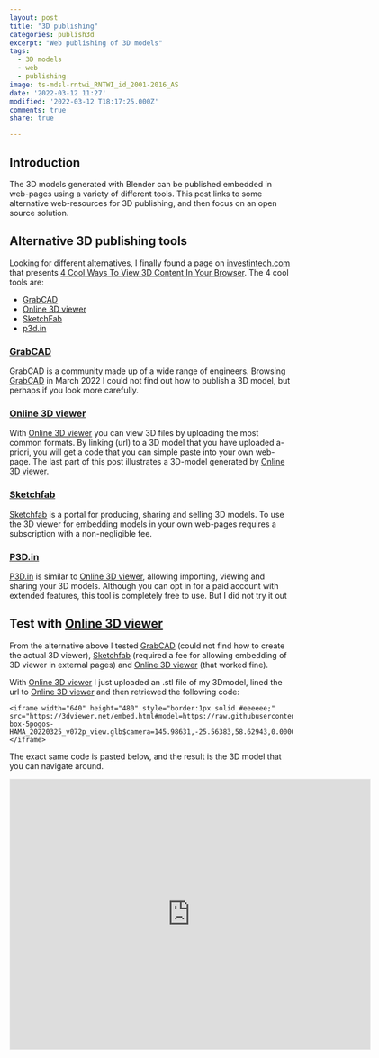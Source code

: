 ```yaml
---
layout: post
title: "3D publishing"
categories: publish3d
excerpt: "Web publishing of 3D models"
tags:
  - 3D models
  - web
  - publishing
image: ts-mdsl-rntwi_RNTWI_id_2001-2016_AS
date: '2022-03-12 11:27'
modified: '2022-03-12 T18:17:25.000Z'
comments: true
share: true

---
```


## Introduction

The 3D models generated with Blender can be published embedded in web-pages using a variety of different tools. This post links to some alternative web-resources for 3D publishing, and then focus on an open source solution.

## Alternative 3D publishing tools

Looking for different alternatives, I finally found a page on [investintech.com](https://www.investintech.com) that presents [4 Cool Ways To View 3D Content In Your Browser](https://www.investintech.com/resources/blog/archives/2702-4-cool-ways-to-view-3d-content-in-your-browser.html). The 4 cool tools are:

- [GrabCAD](https://grabcad.com)
- [Online 3D viewer](http://3dviewer.net)
- [SketchFab](https://sketchfab.com/feed)
- [p3d.in](https://p3d.in)

### [GrabCAD](https://grabcad.com)

GrabCAD is a community made up of a wide range of engineers. Browsing [GrabCAD](https://grabcad.com) in March 2022 I could not find out how to publish a 3D model, but perhaps if you look more carefully.

### [Online 3D viewer](http://3dviewer.net)

With [Online 3D viewer](http://3dviewer.net) you can view 3D files by uploading the most common formats. By linking (url) to a 3D model that you have uploaded a-priori, you will get a code that you can simple paste into your own web-page. The last part of this post illustrates a 3D-model generated by [Online 3D viewer](http://3dviewer.net).

### [Sketchfab](https://sketchfab.com/feed)

[Sketchfab](https://sketchfab.com/feed) is a portal for producing, sharing and selling 3D models. To use the 3D viewer for embedding models in your own web-pages requires a subscription with a non-negligible fee.

### [P3D.in](https://p3d.in)

[P3D.in](https://p3d.in) is similar to [Online 3D viewer](http://3dviewer.net), allowing importing, viewing and sharing your 3D models.  Although you can opt in for a paid account with extended features, this tool is completely free to use. But I did not try it out

## Test with [Online 3D viewer](http://3dviewer.net)

From the alternative above I tested [GrabCAD](https://grabcad.com) (could not find how to create the actual 3D viewer), [Sketchfab](https://sketchfab.com/feed) (required a fee for allowing embedding of 3D viewer in external pages) and [Online 3D viewer](http://3dviewer.net) (that worked fine).

With [Online 3D viewer](http://3dviewer.net)  I just uploaded an <span class='file'>.stl</span> file of my 3Dmodel, lined the url to [Online 3D viewer](http://3dviewer.net) and then retriewed the following code:

```
<iframe width="640" height="480" style="border:1px solid #eeeeee;" src="https://3dviewer.net/embed.html#model=https://raw.githubusercontent.com/karttur/common/master/3dmodels/spectro-box-5pogos-HAMA_20220325_v072p_view.glb$camera=145.98631,-25.56383,58.62943,0.00000,-0.55000,10.65000,-0.28242,-0.86903,0.40625$envsettings=fishermans_bastion,off$backgroundcolor=255,255,255$defaultcolor=135,227,197$edgesettings=off,0,0,0,1"></iframe>
```

The exact same code is pasted below, and the result is the 3D model that you can navigate around.

<iframe width="640" height="480" style="border:1px solid #eeeeee;" src="https://3dviewer.net/embed.html#model=https://raw.githubusercontent.com/karttur/common/master/3dmodels/spectro-box-5pogos-HAMA_20220325_v072p_view.glb$camera=145.98631,-25.56383,58.62943,0.00000,-0.55000,10.65000,-0.28242,-0.86903,0.40625$envsettings=fishermans_bastion,off$backgroundcolor=255,255,255$defaultcolor=135,227,197$edgesettings=off,0,0,0,1"></iframe>
